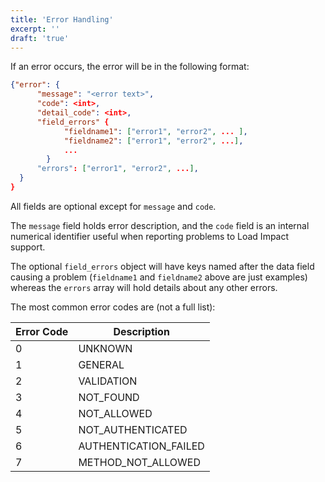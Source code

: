 ```yaml
---
title: 'Error Handling'
excerpt: ''
draft: 'true'
---
```


If an error occurs, the error will be in the following format:

```json
{"error": {
      "message": "<error text>",
      "code": <int>,
      "detail_code": <int>,
      "field_errors" {
            "fieldname1": ["error1", "error2", ... ],
            "fieldname2": ["error1", "error2", ...],
            ...
        }
      "errors": ["error1", "error2", ...],
  }
}
```

All fields are optional except for `message` and `code`.

The `message` field holds error description, and the `code` field is an internal numerical identifier useful when reporting problems to Load Impact support.

The optional `field_errors` object will have keys named after the data field causing a problem (`fieldname1` and `fieldname2` above are just examples) whereas the `errors` array will hold details about any other errors.

The most common error codes are (not a full list):

| Error Code | Description           |
| ---------- | --------------------- |
| 0          | UNKNOWN               |
| 1          | GENERAL               |
| 2          | VALIDATION            |
| 3          | NOT_FOUND             |
| 4          | NOT_ALLOWED           |
| 5          | NOT_AUTHENTICATED     |
| 6          | AUTHENTICATION_FAILED |
| 7          | METHOD_NOT_ALLOWED    |
